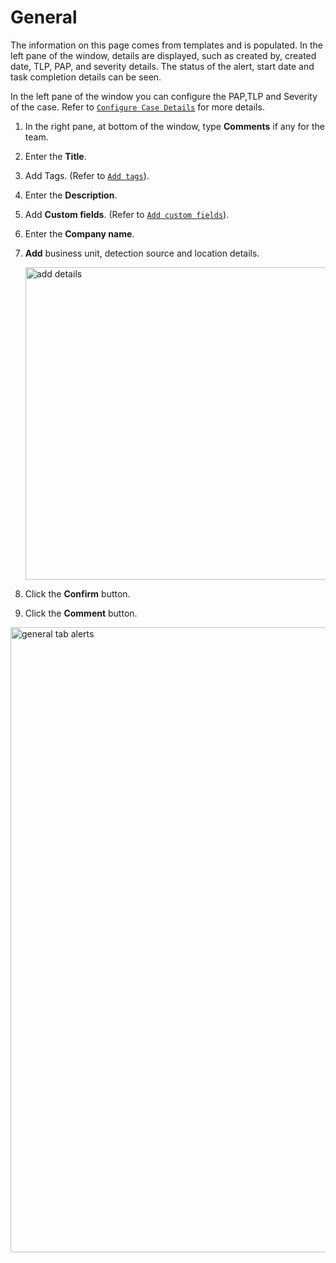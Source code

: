 # General 

The information on this page comes from templates and is populated. In the left pane of the window, details are displayed, such as created by, created date, TLP, PAP, and severity details. The status of the alert, start date and task completion details can be seen. 

In the left pane of the window you can configure the PAP,TLP and Severity of the case. 
Refer to [`Configure Case Details`](../cases-list/configure-pap-tlp-severity.md) for more details. 

1. In the right pane, at bottom of the window, type **Comments** if any for the team. 
1. Enter the **Title**.
1. Add Tags. (Refer to [`Add tags`](../cases/adding_to_a_case.md#add-tags)).
1. Enter the **Description**. 
1. Add **Custom fields**. (Refer to [`Add custom fields`](../cases-list/add-custom-fields.md)).
1. Enter the **Company name**. 
1. **Add** business unit, detection source and location details. 

    <img src="/thehive/images/user-guides/analyst-corner/cases-list/cases-list-add-details.png" alt="add details" width="500" height="500"/>
    
1. Click the **Confirm** button. 
1. Click the **Comment** button. 

<img src="/thehive/images/user-guides/analyst-corner/cases-list/cases-list-go-to-details-page.png" alt="general tab alerts" width="1000" height="1000"/>